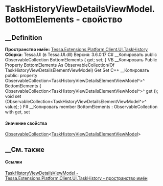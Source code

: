 # TaskHistoryViewDetailsViewModel.BottomElements - свойство
##  __Definition
 **Пространство имён:**
[Tessa.Extensions.Platform.Client.UI.TaskHistory](N_Tessa_Extensions_Platform_Client_UI_TaskHistory.htm)  
 **Сборка:** Tessa.UI (в Tessa.UI.dll) Версия: 3.6.0.17
C# __Копировать
     public ObservableCollection<TaskHistoryViewDetailsElementViewModel> BottomElements { get; set; }
VB __Копировать
     Public Property BottomElements As ObservableCollection(Of TaskHistoryViewDetailsElementViewModel)
    	Get
    	Set
C++ __Копировать
     public:
    property ObservableCollection<TaskHistoryViewDetailsElementViewModel^>^ BottomElements {
    	ObservableCollection<TaskHistoryViewDetailsElementViewModel^>^ get ();
    	void set (ObservableCollection<TaskHistoryViewDetailsElementViewModel^>^ value);
    }
F# __Копировать
     member BottomElements : ObservableCollection<TaskHistoryViewDetailsElementViewModel> with get, set
#### Значение свойства
[ObservableCollection](https://learn.microsoft.com/dotnet/api/system.collections.objectmodel.observablecollection-1)<[TaskHistoryViewDetailsElementViewModel](T_Tessa_Extensions_Platform_Client_UI_TaskHistory_TaskHistoryViewDetailsElementViewModel.htm)>
##  __См. также
#### Ссылки
[TaskHistoryViewDetailsViewModel -
](T_Tessa_Extensions_Platform_Client_UI_TaskHistory_TaskHistoryViewDetailsViewModel.htm)
[Tessa.Extensions.Platform.Client.UI.TaskHistory - пространство
имён](N_Tessa_Extensions_Platform_Client_UI_TaskHistory.htm)
